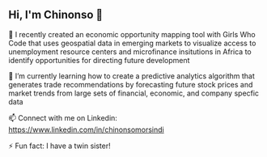 ## Hi, I'm Chinonso 👋

🔭 I recently created an economic opportunity mapping tool with Girls Who Code that uses geospatial data in emerging markets to visualize access to unemployment resource centers and microfinance insitutions in Africa to identify opportunities for directing future development

🌱 I’m currently learning how to create a predictive analytics algorithm that generates trade recommendations by forecasting future stock prices and market trends from large sets of financial, economic, and company specfic data

📫 Connect with me on Linkedin: https://www.linkedin.com/in/chinonsomorsindi

⚡ Fun fact: I have a twin sister!

<!--
**ChinonsoM/ChinonsoM** is a ✨ _special_ ✨ repository because its `README.md` (this file) appears on your GitHub profile.
